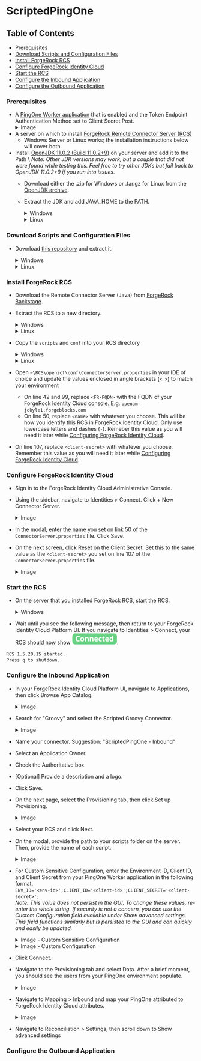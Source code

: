 # ScriptedPingOne

## Table of Contents
- [Prerequisites](#prerequisites)
- [Download Scripts and Configuration Files](#download-scripts-and-configuration-files)
- [Install ForgeRock RCS](#install-forgerock-rcs)
- [Configure ForgeRock Identity Cloud](#configure-forgerock-identity-cloud)
- [Start the RCS](#start-the-rcs)
- [Configure the Inbound Application](#configure-the-inbound-application)
- [Configure the Outbound Application](#configure-the-outbound-application)


### Prerequisites
- A [PingOne Worker application](https://docs.pingidentity.com/r/en-us/pingone/p1_c_applicationtypes#:~:text=application%20%2D%20Single%20page-,Worker,-An%20administrator%20application) that is enabled and the Token Endpoint Authentication Method set to Client Secret Post.
  <details>
    <summary>Image</summary>
    <img src="https://github.com/kylemoorehead-pingidentity/ScriptedPingOne/blob/master/images/FRIC-P1Worker.png?raw=true" width="auto">
  </details>
- A server on which to install [ForgeRock Remote Connector Server (RCS)](https://backstage.forgerock.com/docs/idm/7.1/connector-reference/install-connector-server.html)
  - Windows Server or Linux works; the installation instructions below will cover both.
- Install [OpenJDK 11.0.2 (Build 11.0.2+9)](https://jdk.java.net/archive/#:~:text=11.0.2%20(build%2011.0.2%2B9)) on your server and add it to the Path \
_Note: Other JDK versions may work, but a couple that did not were found while testing this. Feel free to try other JDKs but fail back to OpenJDK 11.0.2+9 if you run into issues._
  - Download either the .zip for Windows or .tar.gz for Linux from the [OpenJDK archive](https://jdk.java.net/archive/#:~:text=11.0.2%20(build%2011.0.2%2B9)).
  - Extract the JDK and add JAVA_HOME to the PATH.
    <details>
      <summary>Windows</summary>
      
    PowerShell
    ```PowerShell
    Expand-Archive -Path "~\Downloads\openjdk-11.0.2_windows-x64_bin.zip" -DestinationPath "C:\Program Files\Java"
    [System.Environment]::SetEnvironmentVariable("JAVA_HOME", "C:\Program Files\Java\jdk-11.0.2")
    [System.Environment]::SetEnvironmentVariable("Path", [System.Environment]::GetEnvironmentVariable('Path', [System.EnvironmentVariableTarget]::Machine) + ";$($env:JAVA_HOME)\bin")
    ```
    </details>
    <details>
      <summary>Linux</summary>
      
    ```console
    whoami
    ```
    </details>

### Download Scripts and Configuration Files
- Download [this repository](https://github.com/kylemoorehead-pingidentity/ScriptedPingOne/archive/refs/heads/master.zip) and extract it.
  <details>
    <summary>Windows</summary>
  
    ```PowerShell
    # Expand-Archive creates the DestinationPath if it does not exist
    Expand-Archive -Path ~\Downloads\ScriptedPingOne-master.zip -DestinationPath ~\
    Rename-Item ~\ScriptedPingOne-master ScriptedPingOne
    ```
  </details>
  <details>
    <summary>Linux</summary>
    
    ```console
    whoami
    ```
  </details>

### Install ForgeRock RCS
- Download the Remote Connector Server (Java) from [ForgeRock Backstage](https://backstage.forgerock.com/downloads/browse/idm/featured/connectors).
- Extract the RCS to a new directory.
  <details>
    <summary>Windows</summary>
  
    ```PowerShell
    # Expand-Archive creates the DestinationPath if it does not exist
    Expand-Archive -Path ~\Downloads\openicf-zip-1.5.20.15.zip -DestinationPath ~\RCS
    ```
  </details>
  <details>
    <summary>Linux</summary>
    
    ```console
    whoami
    ```
  </details>
  
- Copy the `scripts` and `conf` into your RCS directory
  <details>
    <summary>Windows</summary>
  
    ```PowerShell
    # Use -Force to overwrite any existing files that need to be overwritten
    Copy-Item ~\ScriptedPingOne\src\scripts,~\ScriptedPingOne\src\conf -Destination ~\RCS\openicf\ -Force
    ```
  </details>
  <details>
    <summary>Linux</summary>
    
    ```console
    whoami
    ```
  </details>
  
- Open `~\RCS\openicf\conf\ConnectorServer.properties` in your IDE of choice and update the values enclosed in angle brackets (`< >`) to match your environment
  - On line 42 and 99, replace `<FR-FQDN>` with the FQDN of your ForgeRock Identity Cloud console. E.g. `openam-jckyle1.forgeblocks.com`
  - On line 50, replace `<name>` with whatever you choose. This will be how you identify this RCS in ForgeRock Identity Cloud. Only use lowercase letters and dashes (`-`). Remeber this value as you will need it later while [Configuring ForgeRock Identity Cloud](#configure-forgerock-identity-cloud).
- On line 107, replace `<client-secret>` with whatever you choose. Remember this value as you will need it later while [Configuring ForgeRock Identity Cloud](#configure-forgerock-identity-cloud).

### Configure ForgeRock Identity Cloud
- Sign in to the ForgeRock Identity Cloud Administrative Console.
  
- Using the sidebar, navigate to Identities > Connect. Click + New Connector Server.
  <details>
    <summary>Image</summary>
    <img src="https://github.com/kylemoorehead-pingidentity/ScriptedPingOne/blob/master/images/FRIC-NewRCS.png?raw=true" width="auto">
  </details>

- In the modal, enter the name you set on link 50 of the `ConnectorServer.properties` file. Click Save.
- On the next screen, click Reset on the Client Secret. Set this to the same value as the `<client-secret>` you set on line 107 of the `ConnectorServer.properties` file.
  <details>
    <summary>Image</summary>
    <img src="https://github.com/kylemoorehead-pingidentity/ScriptedPingOne/blob/master/images/FRIC-RCSClientSecret.png?raw=true" width="auto">
  </details>

### Start the RCS
- On the server that you installed ForgeRock RCS, start the RCS.
  <details>
    <summary>Windows</summary>
  
    ```PowerShell
    & ~\RCS\openicf\bin\ConnectorServer.bat /run
    ```
  </details>

- Wait until you see the following message, then return to your ForgeRock Identity Cloud Platform UI. If you navigate to Identities > Connect, your RCS should now show <img src="https://github.com/kylemoorehead-pingidentity/ScriptedPingOne/blob/master/images/FRIC-Connected.png?raw=true" height="30" width="auto">.
```
RCS 1.5.20.15 started.
Press q to shutdown.
```

### Configure the Inbound Application
- In your ForgeRock Identity Cloud Platform UI, navigate to Applications, then click Browse App Catalog.
  <details>
    <summary>Image</summary>
    <img src="https://github.com/kylemoorehead-pingidentity/ScriptedPingOne/blob/master/images/FRIC-AppCatalog.png?raw=true" width="auto">
  </details>

- Search for "Groovy" and select the Scripted Groovy Connector.
  <details>
    <summary>Image</summary>
    <img src="https://github.com/kylemoorehead-pingidentity/ScriptedPingOne/blob/master/images/FRIC-ScriptedGroovy.png?raw=true" width="auto">
  </details>

- Name your connector. Suggestion: "ScriptedPingOne - Inbound"
- Select an Application Owner.
- Check the Authoritative box.
- [Optional] Provide a description and a logo.
- Click Save.
- On the next page, select the Provisioning tab, then click Set up Provisioning.
  <details>
    <summary>Image</summary>
    <img src="https://github.com/kylemoorehead-pingidentity/ScriptedPingOne/blob/master/images/FRIC-SetupProvisioning.png?raw=true" width="auto">
  </details>

- Select your RCS and click Next.
- On the modal, provide the path to your scripts folder on the server. Then, provide the name of each script.
  <details>
    <summary>Image</summary>
    <img src="https://github.com/kylemoorehead-pingidentity/ScriptedPingOne/blob/master/images/FRIC-ConnectorConfiguration.png?raw=true" width="auto">
  </details>

- For Custom Sensitive Configuration, enter the Environment ID, Client ID, and Client Secret from your PingOne Worker application in the following format. \
  ```ENV_ID='<env-id>';CLIENT_ID='<client-id>';CLIENT_SECRET='<client-secret>';``` \
  _Note: This value does not persist in the GUI. To change these values, re-enter the whole string. If security is not a concern, you can use the Custom Configuration field available under Show advanced settings. This field functions similarly but is persisted to the GUI and can quickly and easily be updated._
  <details>
    <summary>Image - Custom Sensitive Configuration</summary>
    <img src="https://github.com/kylemoorehead-pingidentity/ScriptedPingOne/blob/master/images/FRIC-CustomSensitiveConfiguration.png?raw=true" width="auto">
  </details>
  <details>
    <summary>Image - Custom Configuration</summary>
    <img src="https://github.com/kylemoorehead-pingidentity/ScriptedPingOne/blob/master/images/FRIC-CustomConfiguration.png?raw=true" width="auto">
  </details>

- Click Connect.
- Navigate to the Provisioning tab and select Data. After a brief moment, you should see the users from your PingOne environment populate.
  <details>
    <summary>Image</summary>
    <img src="https://github.com/kylemoorehead-pingidentity/ScriptedPingOne/blob/master/images/FRIC-AccountDataInbound.png?raw=true" width="auto">
  </details>

- Navigate to Mapping > Inbound and map your PingOne attributed to ForgeRock Identity Cloud attributes.
  <details>
    <summary>Image</summary>
    <img src="https://github.com/kylemoorehead-pingidentity/ScriptedPingOne/blob/master/images/FRIC-AccountMappingInbound.png?raw=true" width="auto">
  </details>

- Navigate to Reconciliation > Settings, then scroll down to Show advanced settings

### Configure the Outbound Application
